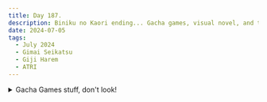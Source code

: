 ```yaml
---
title: Day 187.
description: Biniku no Kaori ending... Gacha games, visual novel, and two animes. Bro, there's so much stuff
date: 2024-07-05
tags: 
  - July 2024
  - Gimai Seikatsu
  - Giji Harem
  - ATRI
---
```


<details>
<summary>Gacha Games stuff, don't look!</summary>

I got Soldier 11 in Zenless Zone Zero... disappointed, but I do like her as well. I just wanted another character... oh well, there's still some more to the game that I haven't explored, so my focus will be gearing towards that.

Also, they got cats

<a href="https://imgur.com/Ng5DsMv"><img src="https://i.imgur.com/Ng5DsMv.jpg" title="source: imgur.com" width="500px" alt="Cats!"/></a>

-----

<a href="https://imgur.com/1MvR4Ch"><img src="https://i.imgur.com/1MvR4Ch.png" title="source: imgur.com" width="500px" alt="Sakura: Bloom in Summer pulled"/></a>

I pulled for one of the best summer character design I've ever seen. Like, holy jesus look at her.

-----

Finished Biniku no Kaori. All bad endings and the true ending. 18/18. Yeah, ALL bad endings... honestly, the very last bad ending is the worst bad ending I've ever read. I think I just need to start something else to take my mind off that. Reaching the true ending made me cry only because of how bad that bad ending was...

I even finished the extra thing

-----

Anyway, I immediately started ATRI, not wasting my time cause the anime is coming soon. Would you look at these screenie!

<a href="https://imgur.com/Yjo5onk"><img src="https://i.imgur.com/Yjo5onk.png" title="source: imgur.com" width="500px" alt="The sea is rising"/></a>

<a href="https://imgur.com/dxeC8oN"><img src="https://i.imgur.com/dxeC8oN.png" title="source: imgur.com" width="500px" alt="The girl and the sea"/></a>

<a href="https://imgur.com/yD3hUnq"><img src="https://i.imgur.com/yD3hUnq.png" title="source: imgur.com" width="500px" alt="The obligatory onee-san"/></a>

I'm meeting two of the ladies already, but I had to stop for the time being. The VN felt fresh, mostly because they got all these immersive visual effects. These could've been the norm for other VNs (I'd say 9-nine- has a similar kind of visual effect) but I give them extra points for being a tad more immersive than usual.

-----

*Gimai Seikatsu* starts airing today, and I'd say the vibe for this anime is like that scene in Breaking Bad where they have a silent dinner for one whole minute, it's just... overpowering maturity? The absence of a conversation created this unique atmosphere as these two youngsters learn to live with each other as their parents marry each other, and becoming step siblings in the process.

I can't wait to see where this leads.

-----

*Giji Harem*... oh man... even from the first episode I know for sure this is a GREAT adapatation. This is not the first time I've seen a manga I already read beforehand getting adapted to the screen, but holy forking shit man, they absolutely nailed it. I'm crying, Rin is REAL! Tsundere-chan, Cool-chan, Imp-chan, voiced by YOR FORGER? Oh my gawd, just kill me right now I think I'm in heaven

And you know what else? The OP FUCKING SLAPS. HOLY SHIT IT'S SO GOOD. I LOVE THIS SHIT

